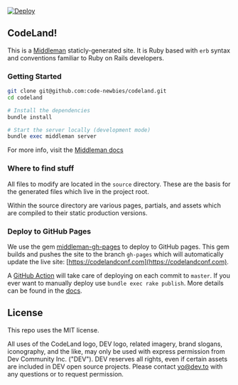 [![Deploy](https://github.com/code-newbies/codeland/actions/workflows/deploy.yml/badge.svg)](https://github.com/code-newbies/codeland/actions/workflows/deploy.yml)

## CodeLand!

This is a [Middleman](https://middlemanapp.com/) staticly-generated site. It is Ruby based with `erb` syntax and conventions familiar to Ruby on Rails developers.

### Getting Started

```bash
git clone git@github.com:code-newbies/codeland.git
cd codeland
```

```ruby
# Install the dependencies
bundle install

# Start the server locally (development mode)
bundle exec middleman server
```

For more info, visit the [Middleman docs](https://middlemanapp.com/basics/install/)

### Where to find stuff

All files to modify are located in the `source` directory. These are the basis for the generated files which live in the project root.

Within the source directory are various pages, partials, and assets which are compiled to their static production versions.

### Deploy to GitHub Pages

We use the gem [middleman-gh-pages](https://github.com/edgecase/middleman-gh-pages) to deploy to GitHub pages. This gem builds and pushes the site to the branch `gh-pages` which will automatically update the live site: [https://codelandconf.com](https://codelandconf.com).

A [GitHub Action](https://github.com/code-newbies/codeland/blob/master/.github/workflows/deploy.yml) will take care of deploying on each commit to `master`. If you ever want to manually deploy use `bundle exec rake publish`. More details can be found in the [docs](https://github.com/edgecase/middleman-gh-pages#usage).

## License
This repo uses the MIT license.

All uses of the CodeLand logo, DEV logo, related imagery, brand slogans, iconography, and the like, may only be used with express permission from Dev Community Inc. ("DEV"). DEV reserves all rights, even if certain assets are included in DEV open source projects. Please contact yo@dev.to with any questions or to request permission.
